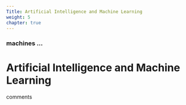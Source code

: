 ```yaml
---
Title: Artificial Intelligence and Machine Learning
weight: 5
chapter: true
---
```


### machines ...

# Artificial Intelligence and Machine Learning

comments
